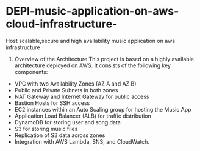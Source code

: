 # DEPI-music-application-on-aws-cloud-infrastructure-
Host scalable,secure and high availability music application on aws infrastructure 
1. Overview of the Architecture
This project is based on a highly available architecture deployed on AWS. It consists of the following key components:
- VPC with two Availability Zones (AZ A and AZ B)
- Public and Private Subnets in both zones
- NAT Gateway and Internet Gateway for public access
- Bastion Hosts for SSH access
- EC2 instances within an Auto Scaling group for hosting the Music App
- Application Load Balancer (ALB) for traffic distribution
- DynamoDB for storing user and song data
- S3 for storing music files
- Replication of S3 data across zones
- Integration with AWS Lambda, SNS, and CloudWatch.
